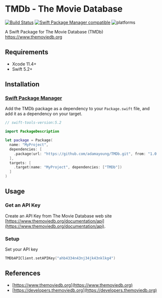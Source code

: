 # TMDb - The Movie Database

[![Build Status](https://dev.azure.com/adamayoung/Movies/_apis/build/status/adamayoung.TMDb?branchName=master)](https://dev.azure.com/adamayoung/Movies/_build/latest?definitionId=76&branchName=master) [![Swift Package Manager compatible](https://img.shields.io/badge/Swift%20Package%20Manager-compatible-brightgreen.svg)](https://github.com/apple/swift-package-manager) ![platforms](https://img.shields.io/badge/platforms-iOS%20%7C%20macOS%20%7C%20tvOS%20%7C%20watchOS-333333.svg)

A Swift Package for The Movie Database (TMDb) <https://www.themoviedb.org>

## Requirements

* Xcode 11.4+
* Swift 5.2+

## Installation

### [Swift Package Manager](https://github.com/apple/swift-package-manager)

Add the TMDb package as a dependency to your `Package.swift` file, and add it as a dependency on your target.

```swift
// swift-tools-version:5.2

import PackageDescription

let package = Package(
  name: "MyProject",
  dependencies: [
    .package(url: "https://github.com/adamayoung/TMDb.git", from: "1.0.0")
  ],
  targets: [
    .target(name: "MyProject", dependencies: ["TMDb"])
  ]
)
```

## Usage

### Get an API Key

Create an API Key from The Movie Database web site [https://www.themoviedb.org/documentation/api](https://www.themoviedb.org/documentation/api).

### Setup

Set your API key

```swift
TMDbAPIClient.setAPIKey("ahb4334n43nj34jk43nklkg4")
```


## References

* [https://www.themoviedb.org](https://www.themoviedb.org)
* [https://developers.themoviedb.org](https://developers.themoviedb.org)